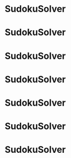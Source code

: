 # SudokuSolver
# SudokuSolver
# SudokuSolver
# SudokuSolver
# SudokuSolver
# SudokuSolver
# SudokuSolver

